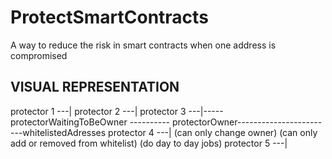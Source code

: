 # ProtectSmartContracts
A way to reduce the risk in smart contracts when one address is compromised

VISUAL REPRESENTATION
---------------------

protector 1 ---|
protector 2 ---|
protector 3 ---|----- protectorWaitingToBeOwner ---------- protectorOwner------------------------whitelistedAdresses
protector 4 ---|      (can only change owner)     (can only add or removed from whitelist)       (do day to day jobs)
protector 5 ---|

